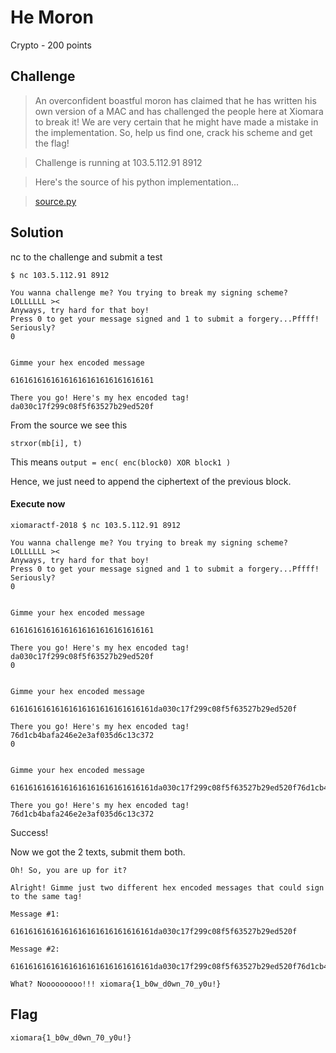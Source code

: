 # He Moron
Crypto - 200 points

## Challenge 
> An overconfident boastful moron has claimed that he has written his own version of a MAC and has challenged the people here at Xiomara to break it! We are very certain that he might have made a mistake in the implementation. So, help us find one, crack his scheme and get the flag!

>Challenge is running at 103.5.112.91 8912

>Here's the source of his python implementation...

> [source.py](source.py)

## Solution

nc to the challenge and submit a test 

	$ nc 103.5.112.91 8912

	You wanna challenge me? You trying to break my signing scheme? LOLLLLLL ><
	Anyways, try hard for that boy!
	Press 0 to get your message signed and 1 to submit a forgery...Pffff! Seriously?
	0


	Gimme your hex encoded message

	61616161616161616161616161616161

	There you go! Here's my hex encoded tag!
	da030c17f299c08f5f63527b29ed520f


From the source we see this

	strxor(mb[i], t)

This means `output = enc( enc(block0) XOR block1 )`

Hence, we just need to append the ciphertext of the previous block.

#### Execute now

	xiomaractf-2018 $ nc 103.5.112.91 8912

	You wanna challenge me? You trying to break my signing scheme? LOLLLLLL ><
	Anyways, try hard for that boy!
	Press 0 to get your message signed and 1 to submit a forgery...Pffff! Seriously?
	0


	Gimme your hex encoded message

	61616161616161616161616161616161

	There you go! Here's my hex encoded tag!
	da030c17f299c08f5f63527b29ed520f
	0


	Gimme your hex encoded message

	61616161616161616161616161616161da030c17f299c08f5f63527b29ed520f

	There you go! Here's my hex encoded tag!
	76d1cb4bafa246e2e3af035d6c13c372
	0


	Gimme your hex encoded message

	61616161616161616161616161616161da030c17f299c08f5f63527b29ed520f76d1cb4bafa246e2e3af035d6c13c372

	There you go! Here's my hex encoded tag!
	76d1cb4bafa246e2e3af035d6c13c372

Success!

Now we got the 2 texts, submit them both.

	Oh! So, you are up for it?

	Alright! Gimme just two different hex encoded messages that could sign to the same tag!

	Message #1: 

	61616161616161616161616161616161da030c17f299c08f5f63527b29ed520f

	Message #2: 

	61616161616161616161616161616161da030c17f299c08f5f63527b29ed520f76d1cb4bafa246e2e3af035d6c13c372

	What? Nooooooooo!!! xiomara{1_b0w_d0wn_70_y0u!}

## Flag
`xiomara{1_b0w_d0wn_70_y0u!}`